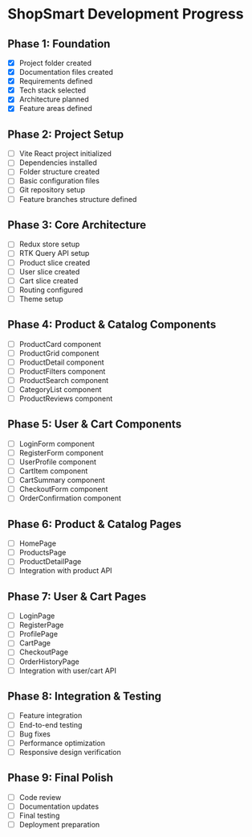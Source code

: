 # ShopSmart Development Progress

## Phase 1: Foundation
- [x] Project folder created
- [x] Documentation files created
- [x] Requirements defined
- [x] Tech stack selected
- [x] Architecture planned
- [x] Feature areas defined

## Phase 2: Project Setup
- [ ] Vite React project initialized
- [ ] Dependencies installed
- [ ] Folder structure created
- [ ] Basic configuration files
- [ ] Git repository setup
- [ ] Feature branches structure defined

## Phase 3: Core Architecture
- [ ] Redux store setup
- [ ] RTK Query API setup
- [ ] Product slice created
- [ ] User slice created
- [ ] Cart slice created
- [ ] Routing configured
- [ ] Theme setup

## Phase 4: Product & Catalog Components
- [ ] ProductCard component
- [ ] ProductGrid component
- [ ] ProductDetail component
- [ ] ProductFilters component
- [ ] ProductSearch component
- [ ] CategoryList component
- [ ] ProductReviews component

## Phase 5: User & Cart Components
- [ ] LoginForm component
- [ ] RegisterForm component
- [ ] UserProfile component
- [ ] CartItem component
- [ ] CartSummary component
- [ ] CheckoutForm component
- [ ] OrderConfirmation component

## Phase 6: Product & Catalog Pages
- [ ] HomePage
- [ ] ProductsPage
- [ ] ProductDetailPage
- [ ] Integration with product API

## Phase 7: User & Cart Pages
- [ ] LoginPage
- [ ] RegisterPage
- [ ] ProfilePage
- [ ] CartPage
- [ ] CheckoutPage
- [ ] OrderHistoryPage
- [ ] Integration with user/cart API

## Phase 8: Integration & Testing
- [ ] Feature integration
- [ ] End-to-end testing
- [ ] Bug fixes
- [ ] Performance optimization
- [ ] Responsive design verification

## Phase 9: Final Polish
- [ ] Code review
- [ ] Documentation updates
- [ ] Final testing
- [ ] Deployment preparation
